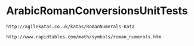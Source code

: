 # ArabicRomanConversionsUnitTests

```http://agilekatas.co.uk/katas/RomanNumerals-Kata```

```http://www.rapidtables.com/math/symbols/roman_numerals.htm```


